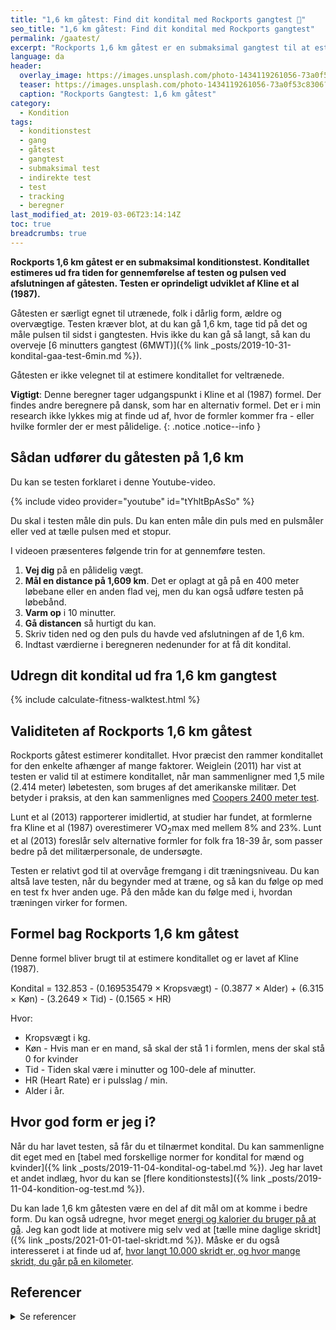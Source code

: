 ```yaml
---
title: "1,6 km gåtest: Find dit kondital med Rockports gangtest 🚶‍"
seo_title: "1,6 km gåtest: Find dit kondital med Rockports gangtest"
permalink: /gaatest/
excerpt: "Rockports 1,6 km gåtest er en submaksimal gangtest til at estimere konditallet ud fra tiden det tager at gennemføre gangtesten. Gåtesten er særligt velegnet for utrænede, folk i dårlig form, ældre og overvægtige."
language: da
header:
  overlay_image: https://images.unsplash.com/photo-1434119261056-73a0f53c8306?ixlib=rb-1.2.1&ixid=eyJhcHBfaWQiOjEyMDd9&auto=format&fit=crop&w=1900&q=5
  teaser: https://images.unsplash.com/photo-1434119261056-73a0f53c8306?ixlib=rb-1.2.1&ixid=eyJhcHBfaWQiOjEyMDd9&auto=format&fit=crop&w=400&q=5
  caption: "Rockports Gangtest: 1,6 km gåtest"
category:
  - Kondition
tags:
  - konditionstest
  - gang
  - gåtest
  - gangtest
  - submaksimal test
  - indirekte test
  - test
  - tracking
  - beregner
last_modified_at: 2019-03-06T23:14:14Z
toc: true
breadcrumbs: true
---
```


**Rockports 1,6 km gåtest er en submaksimal konditionstest. Konditallet estimeres ud fra tiden for gennemførelse af testen og pulsen ved afslutningen af gåtesten. Testen er oprindeligt udviklet af Kline et al (1987).**

Gåtesten er særligt egnet til utrænede, folk i dårlig form, ældre og overvægtige. Testen kræver blot, at du kan gå 1,6 km, tage tid på det og måle pulsen til sidst i gangtesten. Hvis ikke du kan gå så langt, så kan du overveje [6 minutters gangtest (6MWT)]({% link _posts/2019-10-31-kondital-gaa-test-6min.md %}).

Gåtesten er ikke velegnet til at estimere konditallet for veltrænede.

**Vigtigt**: Denne beregner tager udgangspunkt i Kline et al (1987) formel. Der findes andre beregnere på dansk, som har en alternativ formel. Det er i min research ikke lykkes mig at finde ud af, hvor de formler kommer fra - eller hvilke formler der er mest pålidelige.
{: .notice .notice--info }

## Sådan udfører du gåtesten på 1,6 km

Du kan se testen forklaret i denne Youtube-video.

{% include video provider="youtube" id="tYhltBpAsSo" %}

Du skal i testen måle din puls. Du kan enten måle din puls med en pulsmåler eller ved at tælle pulsen med et stopur.

I videoen præsenteres følgende trin for at gennemføre testen.

1. **Vej dig** på en pålidelig vægt.
2. **Mål en distance på 1,609 km**. Det er oplagt at gå på en 400 meter løbebane eller en anden flad vej, men du kan også udføre testen på løbebånd.
3. **Varm op** i 10 minutter.
4. **Gå distancen** så hurtigt du kan.
5. Skriv tiden ned og den puls du havde ved afslutningen af de 1,6 km.
6. Indtast værdierne i beregneren nedenunder for at få dit kondital.

## Udregn dit kondital ud fra 1,6 km gangtest

{% include calculate-fitness-walktest.html %}

## Validiteten af Rockports 1,6 km gåtest

Rockports gåtest estimerer konditallet. Hvor præcist den rammer konditallet for den enkelte afhænger af mange faktorer. Weiglein (2011) har vist at testen er valid til at estimere konditallet, når man sammenligner med 1,5 mile (2.414 meter) løbetesten, som bruges af det amerikanske militær. Det betyder i praksis, at den kan sammenlignes med [Coopers 2400 meter test](/kondital-2400-meter/).

Lunt et al (2013) rapporterer imidlertid, at studier har fundet, at formlerne fra Kline et al (1987) overestimerer VO<sub>2</sub>max med mellem 8% and 23%. Lunt et al (2013) foreslår selv alternative formler for folk fra 18-39 år, som passer bedre på det militærpersonale, de undersøgte.

Testen er relativt god til at overvåge fremgang i dit træningsniveau. Du kan altså lave testen, når du begynder med at træne, og så kan du følge op med en test fx hver anden uge. På den måde kan du følge med i, hvordan træningen virker for formen.

## Formel bag Rockports 1,6 km gåtest

Denne formel bliver brugt til at estimere konditallet og er lavet af Kline (1987).

Kondital = 132.853 - (0.169535479 × Kropsvægt) - (0.3877 × Alder) + (6.315 × Køn) - (3.2649 × Tid) - (0.1565 × HR)

Hvor:

- Kropsvægt i kg.
- Køn - Hvis man er en mand, så skal der stå 1 i formlen, mens der skal stå 0 for kvinder
- Tid - Tiden skal være i minutter og 100-dele af minutter.
- HR (Heart Rate) er i pulsslag / min.
- Alder i år.

## Hvor god form er jeg i?

Når du har lavet testen, så får du et tilnærmet kondital. Du kan sammenligne dit eget med en [tabel med forskellige normer for kondital for mænd og kvinder]({% link _posts/2019-11-04-kondital-og-tabel.md %}). Jeg har lavet et andet indlæg, hvor du kan se [flere konditionstests]({% link _posts/2019-11-04-kondition-og-test.md %}).

Du kan lade 1,6 km gåtesten være en del af dit mål om at komme i bedre form. Du kan også udregne, hvor meget [energi og kalorier du bruger på at gå](/forbraending-ved-gaa-gang/). Jeg kan godt lide at motivere mig selv ved at [tælle mine daglige skridt]({% link _posts/2021-01-01-tael-skridt.md %}). Måske er du også interesseret i at finde ud af, [hvor langt 10.000 skridt er, og hvor mange skridt, du går på en kilometer](/skridt-pr-km-10000/).

## Referencer

<details markdown="1">
  <summary>Se referencer</summary>

- Kline, G. M., J. P. Porcari, R. Hintermeister, P. S. Freedson, A. Ward, R. F. McCarron, J. Ross, og J. M. Rippe. 1987. “Estimation of VO2max from a One-Mile Track Walk, Gender, Age, and Body Weight”. Medicine and Science in Sports and Exercise 19 (3): 253–59.
- Lunt, Heather, Daniel Roiz De Sa, Julia Roiz De Sa, og Adrian Allsopp. 2013. “Validation of One-Mile Walk Equations for the Estimation of Aerobic Fitness in British Military Personnel under the Age of 40 Years”. Military Medicine 178 (7): 753–59. <https://doi.org/10.7205/MILMED-D-12-00369>.
- Sartor, Francesco, Gianluca Vernillo, Helma M. de Morree, Alberto G. Bonomi, Antonio La Torre, Hans-Peter Kubis, og Arsenio Veicsteinas. 2013. “Estimation of Maximal Oxygen Uptake via Submaximal Exercise Testing in Sports, Clinical, and Home Settings”. Sports Medicine (Auckland, N.Z.) 43 (9): 865–73. <https://doi.org/10.1007/s40279-013-0068-3>.
- Weiglein, Laura, Jeffery Herrick, Stacie Kirk, og Erik P. Kirk. 2011. “The 1-Mile Walk Test Is a Valid Predictor of VO<sub>2max</sub> and Is a Reliable Alternative Fitness Test to the 1.5-Mile Run in U.S. Air Force Males”. Military Medicine 176 (6): 669–73. <https://doi.org/10.7205/milmed-d-10-00444>.
</details>
